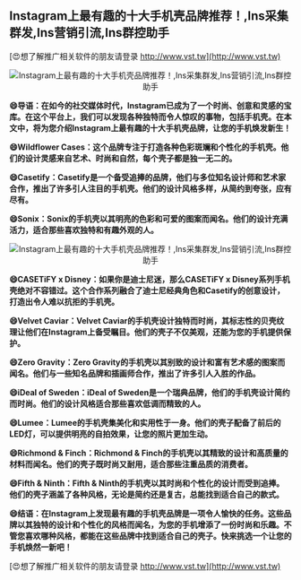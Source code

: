 ## **Instagram上最有趣的十大手机壳品牌推荐！,Ins采集群发,Ins营销引流,Ins群控助手**

[😍想了解推广相关软件的朋友请登录 http://www.vst.tw](http://www.vst.tw)

 <center><img src="https://vst.tw/MP4/tuiguang/png/8.png" alt="Instagram上最有趣的十大手机壳品牌推荐！,Ins采集群发,Ins营销引流,Ins群控助手"></center>

**😄导语：在如今的社交媒体时代，Instagram已成为了一个时尚、创意和灵感的宝库。在这个平台上，我们可以发现各种独特而令人惊叹的事物，包括手机壳。在本文中，将为您介绍Instagram上最有趣的十大手机壳品牌，让您的手机焕发新生！**

**😄Wildflower Cases：这个品牌专注于打造各种色彩斑斓和个性化的手机壳。他们的设计灵感来自艺术、时尚和自然，每个壳子都是独一无二的。**

**😄Casetify：Casetify是一个备受追捧的品牌，他们与多位知名设计师和艺术家合作，推出了许多引人注目的手机壳。他们的设计风格多样，从简约到夸张，应有尽有。**

**😄Sonix：Sonix的手机壳以其明亮的色彩和可爱的图案而闻名。他们的设计充满活力，适合那些喜欢独特和有趣外观的人。**

 <center><img src="https://vst.tw/MP4/tuiguang/png/7.png" alt="Instagram上最有趣的十大手机壳品牌推荐！,Ins采集群发,Ins营销引流,Ins群控助手"></center>

**😄CASETiFY x Disney：如果你是迪士尼迷，那么CASETiFY x Disney系列手机壳绝对不容错过。这个合作系列融合了迪士尼经典角色和Casetify的创意设计，打造出令人难以抗拒的手机壳。**

**😄Velvet Caviar：Velvet Caviar的手机壳设计独特而时尚，其标志性的贝壳纹理让他们在Instagram上备受瞩目。他们的壳子不仅美观，还能为您的手机提供保护。**

**😄Zero Gravity：Zero Gravity的手机壳以其别致的设计和富有艺术感的图案而闻名。他们与一些知名品牌和插画师合作，推出了许多引人入胜的作品。**

**😄iDeal of Sweden：iDeal of Sweden是一个瑞典品牌，他们的手机壳设计简约而时尚。他们的设计风格适合那些喜欢低调而精致的人。**

**😄Lumee：Lumee的手机壳集美化和实用性于一身。他们的壳子配备了前后的LED灯，可以提供明亮的自拍效果，让您的照片更加生动。**

**😄Richmond & Finch：Richmond & Finch的手机壳以其精致的设计和高质量的材料而闻名。他们的壳子既时尚又耐用，适合那些注重品质的消费者。**

**😄Fifth & Ninth：Fifth & Ninth的手机壳以其时尚和个性化的设计而受到追捧。他们的壳子涵盖了各种风格，无论是简约还是复古，总能找到适合自己的款式。**

**😄结语：在Instagram上发现最有趣的手机壳品牌是一项令人愉快的任务。这些品牌以其独特的设计和个性化的风格而闻名，为您的手机增添了一份时尚和乐趣。不管您喜欢哪种风格，都能在这些品牌中找到适合自己的壳子。快来挑选一个让您的手机焕然一新吧！**

[😍想了解推广相关软件的朋友请登录 http://www.vst.tw](http://www.vst.tw)



